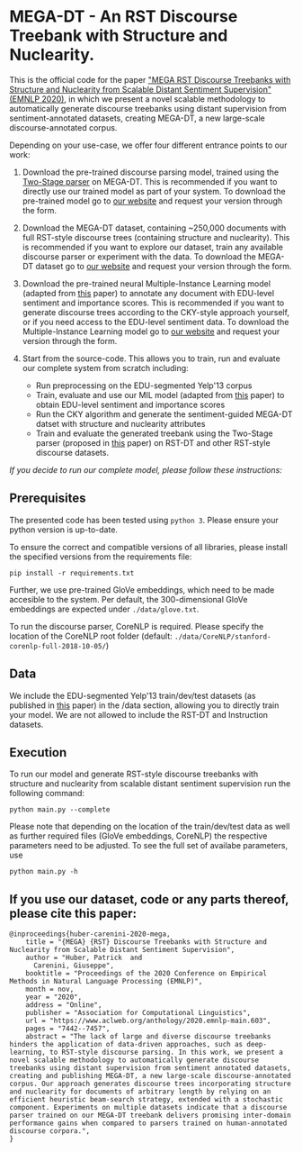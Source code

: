 # MEGA-DT - An RST Discourse Treebank with Structure and Nuclearity.
This is the official code for the paper ["MEGA RST Discourse Treebanks with Structure and Nuclearity from Scalable Distant Sentiment Supervision" (EMNLP 2020)](https://arxiv.org/abs/2011.03017), in which we present a novel scalable methodology to automatically generate discourse treebanks using distant supervision from sentiment-annotated datasets, creating MEGA-DT, a new large-scale discourse-annotated corpus.

Depending on your use-case, we offer four different entrance points to our work:
 1. Download the pre-trained discourse parsing model, trained using the [Two-Stage parser](https://github.com/yizhongw/StageDP) on MEGA-DT. This is recommended if you want to directly use our trained model as part of your system. To download the pre-trained model go to [our website](http://www.cs.ubc.ca/cs-research/lci/research-groups/natural-language-processing/mega_dt.html) and request your version through the form.

 2. Download the MEGA-DT dataset, containing ~250,000 documents with full RST-style discourse trees (containing structure and nuclearity). This is recommended if you want to explore our dataset, train any available discourse parser or experiment with the data. To download the MEGA-DT dataset go to [our website](http://www.cs.ubc.ca/cs-research/lci/research-groups/natural-language-processing/mega_dt.html) and request your version through the form.

 3. Download the pre-trained neural Multiple-Instance Learning model (adapted from [this](https://arxiv.org/abs/1711.09645) paper) to annotate any document with EDU-level sentiment and importance scores. This is recommended if you want to generate discourse trees according to the CKY-style approach yourself, or if you need access to the EDU-level sentiment data. To download the Multiple-Instance Learning model go to [our website](http://www.cs.ubc.ca/cs-research/lci/research-groups/natural-language-processing/mega_dt.html) and request your version through the form.

 4. Start from the source-code. This allows you to train, run and evaluate our complete system from scratch including:
 	* Run preprocessing on the EDU-segmented Yelp'13 corpus
 	* Train, evaluate and use our MIL model (adapted from [this](https://arxiv.org/abs/1711.09645) paper) to obtain EDU-level sentiment and importance scores
 	* Run the CKY algorithm and generate the sentiment-guided MEGA-DT datset with structure and nuclearity attributes
 	* Train and evaluate the generated treebank using the Two-Stage parser (proposed in [this](https://www.aclweb.org/anthology/P17-2029/) paper) on RST-DT and other RST-style discourse datasets.

*If you decide to run our complete model, please follow these instructions:*

## Prerequisites
The presented code has been tested using `python 3`. Please ensure your python version is up-to-date.

To ensure the correct and compatible versions of all libraries, please install the specified versions from the requirements file:
```
pip install -r requirements.txt
```

Further, we use pre-trained GloVe embeddings, which need to be made accesible to the system. Per default, the 300-dimensional GloVe embeddings are expected under `./data/glove.txt`.

To run the discourse parser, CoreNLP is required. Please specify the location of the CoreNLP root folder (default: `./data/CoreNLP/stanford-corenlp-full-2018-10-05/`)

## Data
We include the EDU-segmented Yelp'13 train/dev/test datasets (as published in [this](https://arxiv.org/abs/1711.09645) paper) in the /data section, allowing you to directly train your model. We are not allowed to include the RST-DT and Instruction datasets.

## Execution
To run our model and generate RST-style discourse treebanks with structure and nuclearity from scalable distant sentiment supervision run the following command:
```
python main.py --complete
```

Please note that depending on the location of the train/dev/test data as well as further required files (GloVe embeddings, CoreNLP) the respective parameters need to be adjusted. To see the full set of availabe parameters, use
```
python main.py -h
```

## If you use our dataset, code or any parts thereof, please cite this paper:
```
@inproceedings{huber-carenini-2020-mega,
    title = "{MEGA} {RST} Discourse Treebanks with Structure and Nuclearity from Scalable Distant Sentiment Supervision",
    author = "Huber, Patrick  and
      Carenini, Giuseppe",
    booktitle = "Proceedings of the 2020 Conference on Empirical Methods in Natural Language Processing (EMNLP)",
    month = nov,
    year = "2020",
    address = "Online",
    publisher = "Association for Computational Linguistics",
    url = "https://www.aclweb.org/anthology/2020.emnlp-main.603",
    pages = "7442--7457",
    abstract = "The lack of large and diverse discourse treebanks hinders the application of data-driven approaches, such as deep-learning, to RST-style discourse parsing. In this work, we present a novel scalable methodology to automatically generate discourse treebanks using distant supervision from sentiment annotated datasets, creating and publishing MEGA-DT, a new large-scale discourse-annotated corpus. Our approach generates discourse trees incorporating structure and nuclearity for documents of arbitrary length by relying on an efficient heuristic beam-search strategy, extended with a stochastic component. Experiments on multiple datasets indicate that a discourse parser trained on our MEGA-DT treebank delivers promising inter-domain performance gains when compared to parsers trained on human-annotated discourse corpora.",
}
```

